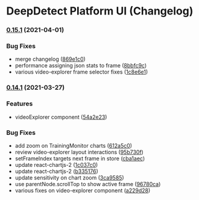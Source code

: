# DeepDetect Platform UI (Changelog)

### [0.15.1](https://github.com/jolibrain/platform_ui/compare/v0.15.0...v0.15.1) (2021-04-01)


### Bug Fixes

* merge changelog ([869e1c0](https://github.com/jolibrain/platform_ui/commit/869e1c0a2017c72f841c20627544b2369152d0f7))
* performance assigning json stats to frame ([8bbfc9c](https://github.com/jolibrain/platform_ui/commit/8bbfc9c2841119d92dfe01040266b9903a9f8815))
* various video-explorer frame selector fixes ([1c8e6e1](https://github.com/jolibrain/platform_ui/commit/1c8e6e1de8ea89a609ba8b4e2425019bc713343c))

### [0.14.1](https://github.com/jolibrain/platform_ui/compare/v0.14.0...v0.14.1) (2021-03-27)


### Features

* videoExplorer component ([54a2e23](https://github.com/jolibrain/platform_ui/commit/54a2e23809b8e73e7cad72105da6a50140e75031))


### Bug Fixes

* add zoom on TrainingMonitor charts ([612a5c0](https://github.com/jolibrain/platform_ui/commit/612a5c0fdc39bebc3788c97fb7220bd840596151))
* review video-explorer layout interactions ([95b730f](https://github.com/jolibrain/platform_ui/commit/95b730f2273f679f1fd133e99c7b03f4b2f4777c))
* setFrameIndex targets next frame in store ([cba1aec](https://github.com/jolibrain/platform_ui/commit/cba1aec23630251e1289cb766bed1be8fd2e87bb))
* update react-chartjs-2 ([1c037c0](https://github.com/jolibrain/platform_ui/commit/1c037c0ce056ab201ca21a588009a40d996a6f16))
* update react-chartjs-2 ([b335176](https://github.com/jolibrain/platform_ui/commit/b3351761381346f17613e3d602ecf2dd56125959))
* update sensitivity on chart zoom ([3ca9585](https://github.com/jolibrain/platform_ui/commit/3ca9585095bb3cf77bb3d27fcaa7a3f00953ad62))
* use parentNode.scrollTop to show active frame ([96780ca](https://github.com/jolibrain/platform_ui/commit/96780ca086ce402ded7fe7bd55f34e21cde05298))
* various fixes on video-explorer component ([a229d28](https://github.com/jolibrain/platform_ui/commit/a229d2870014f814b6aad43fab53c58c1dac200a))
